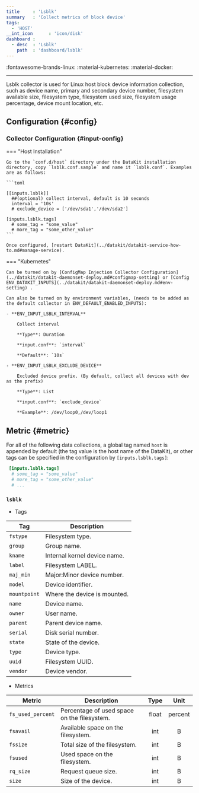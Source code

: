 ```yaml
---
title     : 'Lsblk'
summary   : 'Collect metrics of block device'
tags:
  - 'HOST'
__int_icon      : 'icon/disk'
dashboard :
  - desc  : 'Lsblk'
    path  : 'dashboard/lsblk'
---
```


:fontawesome-brands-linux: :material-kubernetes: :material-docker:

---

Lsblk collector is used for Linux host block device information collection, such as device name, primary and secondary device number, filesystem available size, filesystem type, filesystem used size, filesystem usage percentage, device mount location, etc.

## Configuration {#config}

<!-- markdownlint-disable MD046 -->

### Collector Configuration {#input-config}

=== "Host Installation"

    Go to the `conf.d/host` directory under the DataKit installation directory, copy `lsblk.conf.sample` and name it `lsblk.conf`. Examples are as follows:

    ```toml
        
    [[inputs.lsblk]]
      ##(optional) collect interval, default is 10 seconds
      interval = '10s'
      # exclude_device = ['/dev/sda1','/dev/sda2']
    
    [inputs.lsblk.tags]
      # some_tag = "some_value"
      # more_tag = "some_other_value"
    ```
    
    Once configured, [restart DataKit](../datakit/datakit-service-how-to.md#manage-service).

=== "Kubernetes"

    Can be turned on by [ConfigMap Injection Collector Configuration](../datakit/datakit-daemonset-deploy.md#configmap-setting) or [Config ENV_DATAKIT_INPUTS](../datakit/datakit-daemonset-deploy.md#env-setting) .

    Can also be turned on by environment variables, (needs to be added as the default collector in ENV_DEFAULT_ENABLED_INPUTS):
    
    - **ENV_INPUT_LSBLK_INTERVAL**
    
        Collect interval
    
        **Type**: Duration
    
        **input.conf**: `interval`
    
        **Default**: `10s`
    
    - **ENV_INPUT_LSBLK_EXCLUDE_DEVICE**
    
        Excluded device prefix. (By default, collect all devices with dev as the prefix)
    
        **Type**: List
    
        **input.conf**: `exclude_device`
    
        **Example**: /dev/loop0,/dev/loop1

<!-- markdownlint-enable -->

## Metric {#metric}

For all of the following data collections, a global tag named `host` is appended by default (the tag value is the host name of the DataKit), or other tags can be specified in the configuration by `[inputs.lsblk.tags]`:

``` toml
 [inputs.lsblk.tags]
  # some_tag = "some_value"
  # more_tag = "some_other_value"
  # ...
```



### `lsblk`

- Tags


| Tag | Description |
|  ----  | --------|
|`fstype`|Filesystem type.|
|`group`|Group name.|
|`kname`|Internal kernel device name.|
|`label`|Filesystem LABEL.|
|`maj_min`|Major:Minor device number.|
|`model`|Device identifier.|
|`mountpoint`|Where the device is mounted.|
|`name`|Device name.|
|`owner`|User name.|
|`parent`|Parent device name.|
|`serial`|Disk serial number.|
|`state`|State of the device.|
|`type`|Device type.|
|`uuid`|Filesystem UUID.|
|`vendor`|Device vendor.|

- Metrics


| Metric | Description | Type | Unit |
| ---- |---- | :---:    | :----: |
|`fs_used_percent`|Percentage of used space on the filesystem.|float|percent|
|`fsavail`|Available space on the filesystem.|int|B|
|`fssize`|Total size of the filesystem.|int|B|
|`fsused`|Used space on the filesystem.|int|B|
|`rq_size`|Request queue size.|int|B|
|`size`|Size of the device.|int|B|


